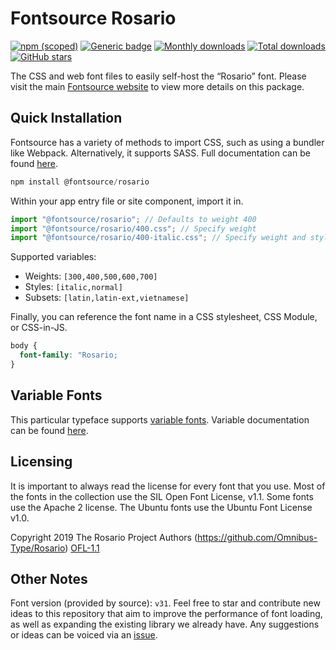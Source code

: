 # Fontsource Rosario

[![npm (scoped)](https://img.shields.io/npm/v/@fontsource/rosario?color=brightgreen)](https://www.npmjs.com/package/@fontsource/rosario) [![Generic badge](https://img.shields.io/badge/fontsource-passing-brightgreen)](https://github.com/fontsource/fontsource) [![Monthly downloads](https://badgen.net/npm/dm/@fontsource/rosario)](https://github.com/fontsource/fontsource) [![Total downloads](https://badgen.net/npm/dt/@fontsource/rosario)](https://github.com/fontsource/fontsource) [![GitHub stars](https://img.shields.io/github/stars/fontsource/fontsource.svg?style=social&label=Star)](https://github.com/fontsource/fontsource/stargazers)

The CSS and web font files to easily self-host the “Rosario” font. Please visit the main [Fontsource website](https://fontsource.org/fonts/rosario) to view more details on this package.

## Quick Installation

Fontsource has a variety of methods to import CSS, such as using a bundler like Webpack. Alternatively, it supports SASS. Full documentation can be found [here](https://fontsource.org/docs/introduction).

```javascript
npm install @fontsource/rosario
```

Within your app entry file or site component, import it in.

```javascript
import "@fontsource/rosario"; // Defaults to weight 400
import "@fontsource/rosario/400.css"; // Specify weight
import "@fontsource/rosario/400-italic.css"; // Specify weight and style

```

Supported variables:
- Weights: `[300,400,500,600,700]`
- Styles: `[italic,normal]`
- Subsets: `[latin,latin-ext,vietnamese]`

Finally, you can reference the font name in a CSS stylesheet, CSS Module, or CSS-in-JS.

```css
body {
  font-family: "Rosario;
}
```

## Variable Fonts

This particular typeface supports [variable fonts](https://developer.mozilla.org/en-US/docs/Web/CSS/CSS_Fonts/Variable_Fonts_Guide).
Variable documentation can be found [here](https://fontsource.org/docs/variable-fonts).

## Licensing
It is important to always read the license for every font that you use.
Most of the fonts in the collection use the SIL Open Font License, v1.1. Some fonts use the Apache 2 license. The Ubuntu fonts use the Ubuntu Font License v1.0.

Copyright 2019 The Rosario Project Authors (https://github.com/Omnibus-Type/Rosario)
[OFL-1.1](http://scripts.sil.org/OFL)

## Other Notes
Font version (provided by source): `v31`.
Feel free to star and contribute new ideas to this repository that aim to improve the performance of font loading, as well as expanding the existing library we already have. Any suggestions or ideas can be voiced via an [issue](https://github.com/fontsource/fontsource/issues).